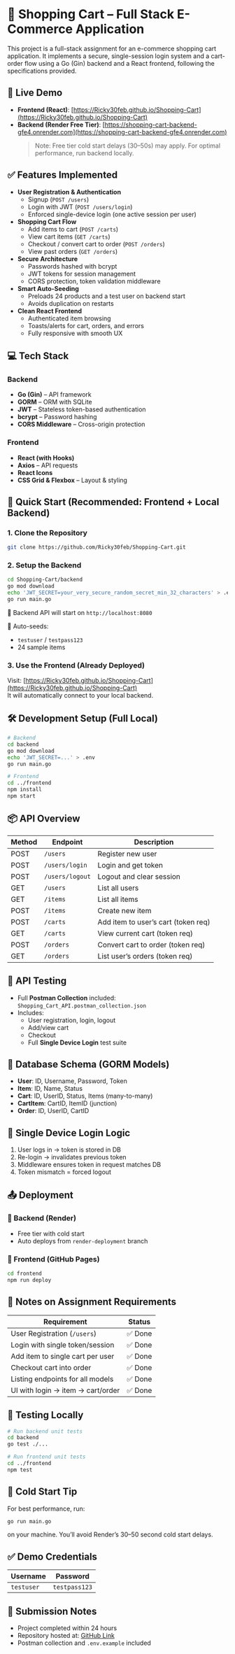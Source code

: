 # 🛒 Shopping Cart – Full Stack E-Commerce Application

This project is a full-stack assignment for an e-commerce shopping cart application. It implements a secure, single-session login system and a cart-order flow using a Go (Gin) backend and a React frontend, following the specifications provided.

## 🔗 Live Demo

- **Frontend (React)**: [https://Ricky30feb.github.io/Shopping-Cart](https://Ricky30feb.github.io/Shopping-Cart)  
- **Backend (Render Free Tier)**: [https://shopping-cart-backend-gfe4.onrender.com](https://shopping-cart-backend-gfe4.onrender.com)  
  > Note: Free tier cold start delays (30–50s) may apply. For optimal performance, run backend locally.

## ✅ Features Implemented

- **User Registration & Authentication**
  - Signup (`POST /users`)
  - Login with JWT (`POST /users/login`)
  - Enforced single-device login (one active session per user)
- **Shopping Cart Flow**
  - Add items to cart (`POST /carts`)
  - View cart items (`GET /carts`)
  - Checkout / convert cart to order (`POST /orders`)
  - View past orders (`GET /orders`)
- **Secure Architecture**
  - Passwords hashed with bcrypt
  - JWT tokens for session management
  - CORS protection, token validation middleware
- **Smart Auto-Seeding**
  - Preloads 24 products and a test user on backend start
  - Avoids duplication on restarts
- **Clean React Frontend**
  - Authenticated item browsing
  - Toasts/alerts for cart, orders, and errors
  - Fully responsive with smooth UX

## 💻 Tech Stack

### Backend
- **Go (Gin)** – API framework
- **GORM** – ORM with SQLite
- **JWT** – Stateless token-based authentication
- **bcrypt** – Password hashing
- **CORS Middleware** – Cross-origin protection

### Frontend
- **React (with Hooks)**
- **Axios** – API requests
- **React Icons**
- **CSS Grid & Flexbox** – Layout & styling

## 🚀 Quick Start (Recommended: Frontend + Local Backend)

### 1. Clone the Repository
```bash
git clone https://github.com/Ricky30feb/Shopping-Cart.git
```

### 2. Setup the Backend
```bash
cd Shopping-Cart/backend
go mod download
echo 'JWT_SECRET=your_very_secure_random_secret_min_32_characters' > .env
go run main.go
```

🎯 Backend API will start on `http://localhost:8080`

🧪 Auto-seeds:
- `testuser` / `testpass123`
- 24 sample items

### 3. Use the Frontend (Already Deployed)
Visit: [https://Ricky30feb.github.io/Shopping-Cart](https://Ricky30feb.github.io/Shopping-Cart)  
It will automatically connect to your local backend.

## 🛠️ Development Setup (Full Local)

```bash
# Backend
cd backend
go mod download
echo 'JWT_SECRET=...' > .env
go run main.go

# Frontend
cd ../frontend
npm install
npm start
```

## 📦 API Overview

| Method | Endpoint       | Description                         |
|--------|----------------|-------------------------------------|
| POST   | `/users`       | Register new user                   |
| POST   | `/users/login` | Login and get token                 |
| POST   | `/users/logout`| Logout and clear session            |
| GET    | `/users`       | List all users                      |
| GET    | `/items`       | List all items                      |
| POST   | `/items`       | Create new item                     |
| POST   | `/carts`       | Add item to user’s cart (token req) |
| GET    | `/carts`       | View current cart (token req)       |
| POST   | `/orders`      | Convert cart to order (token req)   |
| GET    | `/orders`      | List user’s orders (token req)      |

## 🧪 API Testing

- Full **Postman Collection** included: `Shopping_Cart_API.postman_collection.json`
- Includes:
  - User registration, login, logout
  - Add/view cart
  - Checkout
  - Full **Single Device Login** test suite

## 📐 Database Schema (GORM Models)

- **User**: ID, Username, Password, Token
- **Item**: ID, Name, Status
- **Cart**: ID, UserID, Status, Items (many-to-many)
- **CartItem**: CartID, ItemID (junction)
- **Order**: ID, UserID, CartID

## 🔐 Single Device Login Logic

1. User logs in → token is stored in DB
2. Re-login → invalidates previous token
3. Middleware ensures token in request matches DB
4. Token mismatch = forced logout

## 📤 Deployment

### 🔹 Backend (Render)
- Free tier with cold start
- Auto deploys from `render-deployment` branch

### 🔹 Frontend (GitHub Pages)
```bash
cd frontend
npm run deploy
```

## 🧠 Notes on Assignment Requirements

| Requirement                      | Status   |
|----------------------------------|----------|
| User Registration (`/users`)     | ✅ Done   |
| Login with single token/session  | ✅ Done   |
| Add item to single cart per user | ✅ Done   |
| Checkout cart into order         | ✅ Done   |
| Listing endpoints for all models | ✅ Done   |
| UI with login → item → cart/order | ✅ Done   |

## 🧪 Testing Locally

```bash
# Run backend unit tests
cd backend
go test ./...

# Run frontend unit tests
cd ../frontend
npm test
```

## 🧊 Cold Start Tip

For best performance, run:
```bash
go run main.go
```
on your machine. You’ll avoid Render’s 30–50 second cold start delays.

## ✅ Demo Credentials

| Username   | Password     |
|------------|--------------|
| `testuser` | `testpass123`|

## 📩 Submission Notes

- Project completed within 24 hours
- Repository hosted at: [GitHub Link](https://github.com/Ricky30feb/Shopping-Cart)
- Postman collection and `.env.example` included

